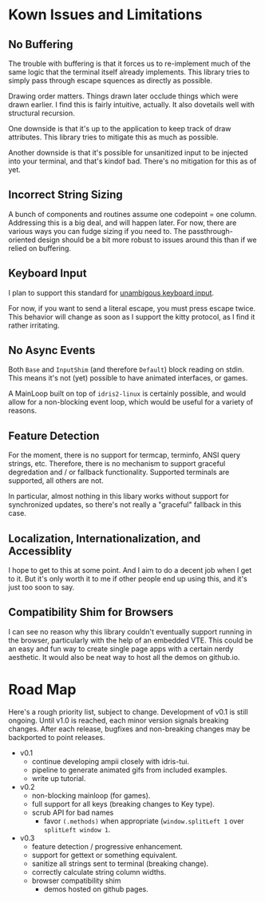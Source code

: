 # Kown Issues and Limitations

## No Buffering

The trouble with buffering is that it forces us to re-implement much
of the same logic that the terminal itself already implements. This
library tries to simply pass through escape squences as directly as
possible.

Drawing order matters. Things drawn later occlude things which were
drawn earlier. I find this is fairly intuitive, actually. It also
dovetails well with structural recursion.

One downside is that it's up to the application to keep track of draw
attributes. This library tries to mitigate this as much as possible.

Another downside is that it's possible for unsanitized input to be
injected into your terminal, and that's kindof bad. There's no
mitigation for this as of yet.

## Incorrect String Sizing

A bunch of components and routines assume one codepoint = one
column. Addressing this is a big deal, and will happen later. For now,
there are various ways you can fudge sizing if you need to. The
passthrough-oriented design should be a bit more robust to issues
around this than if we relied on buffering.

## <a name="kbd">Keyboard Input

I plan to support this standard for [unambigous keyboard
input](https://sw.kovidgoyal.net/kitty/keyboard-protocol/).

For now, if you want to send a literal escape, you must press escape
twice. This behavior will change as soon as I support the kitty
protocol, as I find it rather irritating.

## No Async Events ##

Both `Base` and `InputShim` (and therefore `Default`) block reading on
stdin. This means it's not (yet) possible to have animated interfaces,
or games.

A MainLoop built on top of `idris2-linux` is certainly possible, and
would allow for a non-blocking event loop, which would be useful for a
variety of reasons.

## Feature Detection

For the moment, there is no support for termcap, terminfo, ANSI query
strings, etc. Therefore, there is no mechanism to support graceful
degredation and / or fallback functionality. Supported terminals are
supported, all others are not.

In particular, almost nothing in this libary works without support for
synchronized updates, so there's not really a "graceful" fallback in
this case.

## Localization, Internationalization, and Accessiblity

I hope to get to this at some point. And I aim to do a decent job when
I get to it. But it's only worth it to me if other people end up using
this, and it's just too soon to say.

## Compatibility Shim for Browsers

I can see no reason why this library couldn't eventually support
running in the browser, particularly with the help of an embedded
VTE. This could be an easy and fun way to create single page apps with
a certain nerdy aesthetic. It would also be neat way to host all the
demos on github.io.

# Road Map

Here's a rough priority list, subject to change. Development of v0.1
is still ongoing. Until v1.0 is reached, each minor version signals
breaking changes. After each release, bugfixes and non-breaking
changes may be backported to point releases.

- v0.1
  - continue developing ampii closely with idris-tui.
  - pipeline to generate animated gifs from included examples.
  - write up tutorial.
- v0.2
  - non-blocking mainloop (for games).
  - full support for all keys (breaking changes to Key type).
  - scrub API for bad names
	- favor `(.methods)` when appropriate (`window.splitLeft 1` over
      `splitLeft window 1`.
- v0.3
  - feature detection / progressive enhancement.
  - support for gettext or something equivalent.
  - sanitize all strings sent to terminal (breaking change).
  - correctly calculate string column widths.
  - browser compatibility shim
	- demos hosted on github pages.
